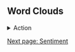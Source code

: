 
## Word Clouds


<details>
  <summary>Action</summary>

  <img src="images/wordclouds/OldActionWC.jpg"/>

  ![Old Action Word Cloud](images/wordclouds/OldActionWC.jpg)

</details>


<!--![Old Action Word Cloud](images/wordclouds/OldActionWC.jpg)



[New Action Word Cloud]: images/wordclouds/NewActionWC.jpg
-->


[Next page: Sentiment](sentiment.md)
